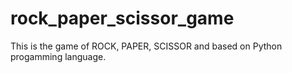 # rock_paper_scissor_game
This is the game of ROCK, PAPER, SCISSOR 
and based on Python progamming language.
